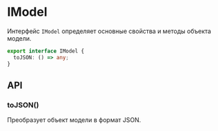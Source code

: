 # IModel

Интерфейс `IModel` определяет основные свойства и методы объекта модели.

```typescript
export interface IModel {
  toJSON: () => any;
}
```

## API

### toJSON()

Преобразует объект модели в формат JSON.
